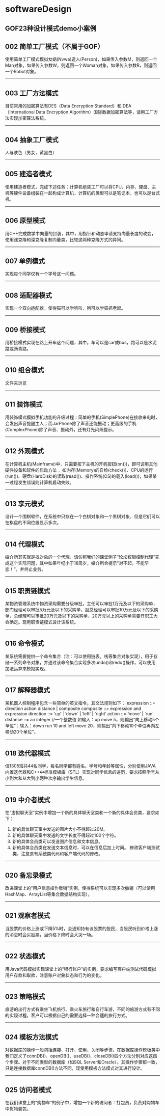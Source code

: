 # softwareDesign
GOF23种设计模式demo小案例
---
## 002 简单工厂模式（不属于GOF）
使用简单工厂模式模拟女娲(Nvwa)造人(Person)，如果传入参数M，则返回一个Man对象，如果传入参数W，则返回一个Woman对象，如果传入参数R，则返回一个Robot对象。

---
## 003 工厂方法模式
目前常用的加密算法有DES（Data Encryption Standard）和IDEA（International Data Encryption Algorithm）国际数据加密算法等，请用工厂方法实现加密算法系统。

---
## 004 抽象工厂模式
人与肤色（男女，黄黑白）

---
## 005 建造者模式
使用建造者模式，完成下述任务：计算机组装工厂可以将CPU、内存、硬盘、主机等硬件设备组装在一起构成计算机，计算机的类型可以是笔记本，也可以是台式机。

---
## 006 原型模式
用C++完成数学中向量的封装，其中，用指针和动态申请支持向量长度的改变，使用浅克隆和深克隆复制向量类，比较这两种克隆方式的异同。

---
## 007 单例模式
实现每个同学仅有一个学号这一问题。

---
## 008 适配器模式
实现一个双向适配器，使得猫可以学狗叫，狗可以学猫抓老鼠。

---
## 009 桥接模式
用桥接模式实现在路上开车这个问题，其中，车可以是car或bus，路可以是水泥路或沥青路。

---
## 010 组合模式
文件夹浏览

---
## 011 装饰模式
用装饰模式模拟手机功能的升级过程：简单的手机(SimplePhone)在接收来电时，会发出声音提醒主人；而JarPhone除了声音还能振动；更高级的手机(ComplexPhone)除了声音、振动外，还有灯光闪烁提示。

---
## 012 外观模式
在计算机主机(Mainframe)中，只需要按下主机的开机按钮(on())，即可调用其他硬件设备和软件的启动方法 ，如内存(Memory)的自检(check())、CPU的运行(run())、硬盘(HardDisk)的读取(read())、操作系统(OS)的载入(load())，如果某一过程发生错误则计算机启动失败。

---
## 013 享元模式
设计一个围棋软件，在系统中只存在一个白棋对象和一个黑棋对象，但是它们可以在棋盘的不同位置显示多次。

---
## 014 代理模式
婚介所其实就是找对象的一个代理，请仿照我们的课堂例子“论坛权限控制代理”完成这个实际问题，其中如果年纪小于18周岁，婚介所会提示“对不起，不能早恋！”，并终止业务。

---
## 015 职责链模式
某物资管理系统中物资采购需要分级审批，主任可以审批1万元及以下的采购单，部门经理可以审批5万元及以下的采购单，副总经理可以审批10万元及以下的采购单，总经理可以审批20万元及以下的采购单，20万元以上的采购单需要开职工大会确定。现用职责链模式设计该系统。

---
## 016 命令模式
某系统需要提供一个命令集合（注：可以使用链表，栈等集合对象实现），用于存储一系列命令对象，并通过该命令集合实现多次undo()和redo()操作，可以使用加法运算来模拟实现。

---
## 017 解释器模式
某机器人控制程序包含一些简单的英文指令，其文法规则如下：
expression ::= direction action distance | composite
composite ::= expression and expression
direction ::= ‘up’ | ‘down’ | ‘left’ | ‘right’
action ::= ‘move’ | ‘run’
distance ::= an integer //一个整数值
如输入：up move 5，则输出“向上移动5个单位”；输入：down run 10 and left move 20，则输出“向下移动10个单位再向左移动20个单位”。

---
## 018 迭代器模式
信1305班共44名同学，每名同学都有姓名，学号和年龄等属性，分别使用JAVA内置迭代器和C++中标准模板库（STL）实现对同学信息的遍历，要求按照学号从小到大和从大到小两种次序输出学生信息。

---
## 019 中介者模式
在“虚拟聊天室”实例中增加一个新的具体聊天室类和一个新的具体会员类，要求如下：
1. 新的具体聊天室中发送的图片大小不得超过20M。
2. 新的具体聊天室中发送的文字长度不得超过100个字符。
3. 新的具体会员类可以发送图片信息和文本信息。
4. 新的具体会员类在发送文本信息时，可以在信息后加上时间。
修改客户端测试类，注意原有系统类代码和客户端代码的修改。

---
## 020 备忘录模式
改进课堂上的“用户信息操作撤销”实例，使得系统可以实现多次撤销（可以使用HashMap、ArrayList等集合数据结构实现）。

---
## 021 观察者模式
当股票的价格上涨或下降5%时，会通知持有该股票的股民，当股民听到价格上涨的消息时会买股票，当价格下降时会大哭一场。

---
## 022 状态模式
用Java代码模拟实现课堂上的“银行账户”的实例，要求编写客户端测试代码模拟用户存款和取款，注意账户对象状态和行为的变化。

---
## 023 策略模式
旅游的出行方式有乘坐飞机旅行、乘火车旅行和自行车游，不同的旅游方式有不同的实现过程，客户可以根据自己的需要选择一种合适的旅行方式。

---
## 024 模板方法模式
对数据库的操作一般包括连接、打开、使用、关闭等步骤，在数据库操作模板类中我们定义了connDB()、openDB()、useDB()、closeDB()四个方法分别对应这四个步骤。对于不同类型的数据库（如SQL Server和Oracle），其操作步骤都一致，只是连接数据库connDB()方法不同，现使用模板方法模式对其进行设计。

---
## 025 访问者模式
在我们课堂上的“购物车”的例子中，增加一个新的访问者：打包员，负责对购物车中货物装包。
